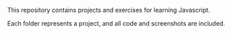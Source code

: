 This repository contains projects and exercises for learning Javascript.

Each folder represents a project, and all code and screenshots are included.
